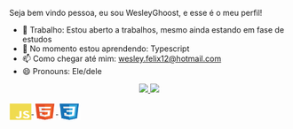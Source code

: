 Seja bem vindo pessoa, eu sou WesleyGhoost, e esse é o meu perfil!
- 🔭 Trabalho: Estou aberto a trabalhos, mesmo ainda estando em fase de estudos
- 🌱 No momento estou aprendendo: Typescript
- 📫 Como chegar até mim: wesley.felix12@hotmail.com
- 😄 Pronouns: Ele/dele
<div align="center">
  <a href="https://github.com/WesleyGhoost">
  <img height="180em" src="https://github-readme-stats.vercel.app/api?username=WesleyGhoost&show_icons=true&theme=aura&include_all_commits=true&count_private=true"/>
  <img height="180em" src="https://github-readme-stats.vercel.app/api/top-langs/?username=WesleyGhoost&layout=compact&langs_count=7&theme=aura"/>
</div>
  <div style="display: inline_block"><br>
  <img align="center" alt="Wesley-Js" height="30" width="40" src="https://raw.githubusercontent.com/devicons/devicon/master/icons/javascript/javascript-plain.svg">
  <img align="center" alt="Wesley-HTML" height="30" width="40" src="https://raw.githubusercontent.com/devicons/devicon/master/icons/html5/html5-original.svg">
  <img align="center" alt="Wesley-CSS" height="30" width="40" src="https://raw.githubusercontent.com/devicons/devicon/master/icons/css3/css3-original.svg">
</div>
